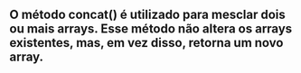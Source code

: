 ## O método concat() é utilizado para mesclar dois ou mais arrays. Esse método não altera os arrays existentes, mas, em vez disso, retorna um novo array.
